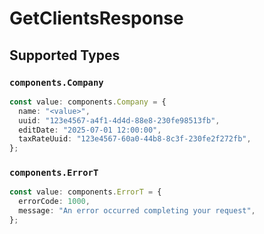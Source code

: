 # GetClientsResponse


## Supported Types

### `components.Company`

```typescript
const value: components.Company = {
  name: "<value>",
  uuid: "123e4567-a4f1-4d4d-88e8-230fe98513fb",
  editDate: "2025-07-01 12:00:00",
  taxRateUuid: "123e4567-60a0-44b8-8c3f-230fe2f272fb",
};
```

### `components.ErrorT`

```typescript
const value: components.ErrorT = {
  errorCode: 1000,
  message: "An error occurred completing your request",
};
```

